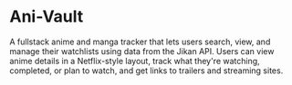 # Ani-Vault
A fullstack anime and manga tracker that lets users search, view, and manage their watchlists using data from the Jikan API. Users can view anime details in a Netflix-style layout, track what they're watching, completed, or plan to watch, and get links to trailers and streaming sites.
